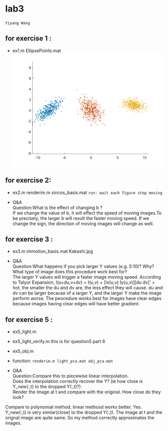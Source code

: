 # lab3

`Yiyang Wang`

## for exercise 1 :
* ex1.m    EllipsePoints.mat
![ex1](ex1.png)


## for exercise 2:
* ex2.m
   renderim.m
   sincos_basis.mat
`run: wait each figure stop moving`

* Q&A </br>
Question:What is the effect of changing b ? </br>
If we change the value of b, it will effect the speed of moving images.To be precisely, the larger b will result the faster moving speed.
If we change the sign, the direction of moving images will change as well. 


## for exercise 3 :
* ex3.m
    immotion_basis.mat
    Kakashi.jpg

* Q&A</br>
Question:What happens if you pick larger Y values (e.g. 5:10)? Why? What type of image does this procedure work best for?</br>
The larger Y values will trigger a faster image moving speed.
According to Talyor Expansion, I(u+du,v+dv) = I(u,v) + [Ix(u,v) Iy(u,v)][du dv]' + hot, the smaller the du and dv are, the less effect they will cause. 
du and dv can be larger because of a larger Y, and the larger Y make the image perform worse.
The peocedure works best for images have clear edges because images having clear edges will have better gradient.


## for exercise 5 :
* ex5_light.m
* ex5_light_verify.m    this is for question5 part 6
* ex5_obj.m
* function: `renderim.m
light_pca.mat
obj_pca.mat`

* Q&A</br>
Question:Compare this to piecewise linear interpolation.</br>
Does the interpolation correctly recover the Y? (ie how close is Y_new(:,t) to the dropped Y(:,t)?) </br>
Render the image at t and compare with the original. How close do they look?</br>

Compare to polynomial method, linear methosd works better.
Yes. Y_new(:,t) is very similar(close) to the dropped Y(:,t).
The image at t and the orignal image are quite same. So my method correctly approximates the images.   
